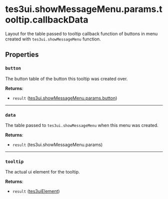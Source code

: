 # tes3ui.showMessageMenu.params.tooltip.callbackData
<div class="search_terms" style="display: none">tes3ui.showmessagemenu.params.tooltip.callbackdata, .showmessagemenu.params.tooltip.callbackdata</div>

<!---
	This file is autogenerated. Do not edit this file manually. Your changes will be ignored.
	More information: https://github.com/MWSE/MWSE/tree/master/docs
-->

Layout for the table passed to tooltip callback function of buttons in menu created with `tes3ui.showMessageMenu` function.

## Properties

### `button`
<div class="search_terms" style="display: none">button</div>

The button table of the button this tooltip was created over.

**Returns**:

* `result` ([tes3ui.showMessageMenu.params.button](../../types/tes3ui.showMessageMenu.params.button))

***

### `data`
<div class="search_terms" style="display: none">data</div>

The table passed to `tes3ui.showMessageMenu` when this menu was created.

**Returns**:

* `result` (tes3ui.showMessageMenu.params)

***

### `tooltip`
<div class="search_terms" style="display: none">tooltip</div>

The actual ui element for the tooltip.

**Returns**:

* `result` ([tes3uiElement](../../types/tes3uiElement))


